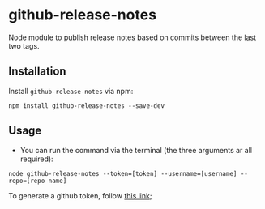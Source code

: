# github-release-notes
Node module to publish release notes based on commits between the last two tags.

## Installation

Install `github-release-notes` via npm:

```
npm install github-release-notes --save-dev
```

## Usage

- You can run the command via the terminal (the three arguments ar all required):

```
node github-release-notes --token=[token] --username=[username] --repo=[repo name]
```

To generate a github token, follow [this link](https://help.github.com/articles/creating-an-access-token-for-command-line-use/);
